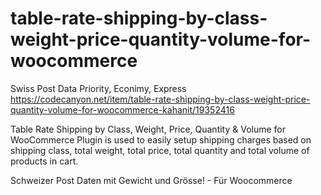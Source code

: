 # table-rate-shipping-by-class-weight-price-quantity-volume-for-woocommerce
Swiss Post  Data Priority, Econimy, Express
https://codecanyon.net/item/table-rate-shipping-by-class-weight-price-quantity-volume-for-woocommerce-kahanit/19352416

Table Rate Shipping by Class, Weight, Price, Quantity & Volume for WooCommerce Plugin is used to easily setup shipping charges based on shipping class, total weight, total price, total quantity and total volume of products in cart.

Schweizer Post Daten mit Gewicht und Grösse! - Für Woocommerce
